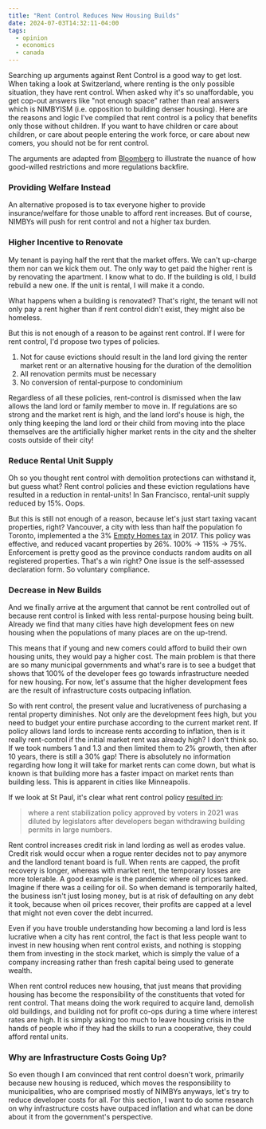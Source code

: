 ```yaml
---
title: "Rent Control Reduces New Housing Builds"
date: 2024-07-03T14:32:11-04:00
tags:
  - opinion
  - economics
  - canada
---
```


Searching up arguments against Rent Control is a good way to get lost. When taking a look at Switzerland, where renting is the only possible situation, they have rent control. When asked why it's so unaffordable, you get cop-out answers like "not enough space" rather than real answers which is NIMBYISM (i.e. opposition to building denser housing). Here are the reasons and logic I've compiled that rent control is a policy that benefits only those without children. If you want to have children or care about children, or care about people entering the work force, or care about new comers, you should not be for rent control.

The arguments are adapted from [Bloomberg](https://www.bloomberg.com/view/articles/2018-01-18/yup-rent-control-does-more-harm-than-good) to illustrate the nuance of how good-willed restrictions and more regulations backfire.

### Providing Welfare Instead

An alternative proposed is to tax everyone higher to provide insurance/welfare for those unable to afford rent increases. But of course, NIMBYs will push for rent control and not a higher tax burden.

### Higher Incentive to Renovate

My tenant is paying half the rent that the market offers. We can't up-charge them nor can we kick them out. The only way to get paid the higher rent is by renovating the apartment. I know what to do. If the building is old, I build rebuild a new one. If the unit is rental, I will make it a condo.

What happens when a building is renovated? That's right, the tenant will not only pay a rent higher than if rent control didn't exist, they might also be homeless.

But this is not enough of a reason to be against rent control. If I were for rent control, I'd propose two types of policies.

1. Not for cause evictions should result in the land lord giving the renter market rent or an alternative housing for the duration of the demolition
2. All renovation permits must be necessary
3. No conversion of rental-purpose to condominium

Regardless of all these policies, rent-control is dismissed when the law allows the land lord or family member to move in. If regulations are so strong and the market rent is high, and the land lord's house is high, the only thing keeping the land lord or their child from moving into the place themselves are the artificially higher market rents in the city and the shelter costs outside of their city!

### Reduce Rental Unit Supply

Oh so you thought rent control with demolition protections can withstand it, but guess what? Rent control policies and these eviction regulations have resulted in a reduction in rental-units! In San Francisco, rental-unit supply reduced by 15%. Oops.

But this is still not enough of a reason, because let's just start taxing vacant properties, right? Vancouver, a city with less than half the population fo Toronto, implemented a the 3% [Empty Homes tax](https://vancouver.ca/home-property-development/empty-homes-tax.aspx) in 2017. This policy was effective, and reduced vacant properties by 26%. 100% &rarr; 115%  &rarr; 75%. Enforcement is pretty good as the province conducts random audits on all registered properties. That's a win right? One issue is the self-assessed declaration form. So voluntary compliance.

### Decrease in New Builds

And we finally arrive at the argument that cannot be rent controlled out of because rent control is linked with less rental-purpose housing being built. Already we find that many cities have high development fees on new housing when the populations of many places are on the up-trend.

This means that if young and new comers could afford to build their own housing units, they would pay a higher cost. The main problem is that there are so  many municipal governments and what's rare is to see a budget that shows that 100% of the developer fees go towards infrastructure needed for new housing. For now, let's assume that the higher development fees are the result of infrastructure costs outpacing inflation.

So with rent control, the present value and lucrativeness of purchasing a rental property diminishes. Not only are the development fees high, but you need to budget your entire purchase according to the current market rent. If policy allows land lords to increase rents according to inflation, then is it really rent-control if the initial market rent was already high? I don't think so. If we took numbers 1 and 1.3 and then limited them to 2% growth, then after 10 years, there is still a 30% gap! There is absolutely no information regarding how long it will take for market rents can come down, but what is known is that building more has a faster impact on market rents than building less. This is apparent in cities like  Minneapolis.

If we look at St Paul, it's clear what rent control policy [resulted in](https://nextcity.org/urbanist-news/what-happened-to-rent-control-in-minneapolis):

> where a rent stabilization policy approved by voters in 2021 was diluted by legislators after developers began withdrawing building permits in large numbers.

Rent control increases credit risk in land lording as well as erodes value. Credit risk would occur when a rogue renter decides not to pay anymore and the landlord tenant board is full. When rents are capped, the profit recovery is longer, whereas with market rent, the temporary losses are more tolerable. A good example is the pandemic where oil prices tanked. Imagine if there was a ceiling for oil. So when demand is temporarily halted, the business isn't just losing money, but is at risk of defaulting on any debt it took, because when oil prices recover, their profits are capped at a level that might not even cover the debt incurred.

Even if you have trouble understanding how becoming a land lord is less lucrative when a city has rent control, the fact is that less people want to invest in new housing when rent control exists, and nothing is stopping them from investing in the stock market, which is simply the value of a company increasing rather than fresh capital being used to generate wealth.

When rent control reduces new housing, that just means that providing housing has become the responsibility of the constituents that voted for rent control. That means doing the work required to acquire land, demolish old buildings, and building not for profit co-ops during a time where interest rates are high. It is simply asking too much to leave housing crisis in the hands of people who if they had the skills to run a cooperative, they could afford rental units.

### Why are Infrastructure Costs Going Up?

So even though I am convinced that rent control doesn't work, primarily because new housing is reduced, which moves the responsibility to municipalities, who are comprised mostly of NIMBYs anyways, let's try to reduce developer costs for all. For this section, I want to do some research on why infrastructure costs have outpaced inflation and what can be done about it from the government's perspective.
